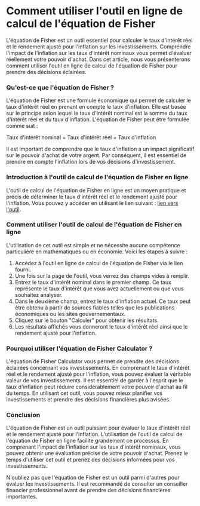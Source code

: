 Comment utiliser l'outil en ligne de calcul de l'équation de Fisher
===================================================================

L'équation de Fisher est un outil essentiel pour calculer le taux d'intérêt réel et le rendement ajusté pour l'inflation sur les investissements. Comprendre l'impact de l'inflation sur les taux d'intérêt nominaux vous permet d'évaluer réellement votre pouvoir d'achat. Dans cet article, nous vous présenterons comment utiliser l'outil en ligne de calcul de l'équation de Fisher pour prendre des décisions éclairées.

### Qu'est-ce que l'équation de Fisher ?

L'équation de Fisher est une formule économique qui permet de calculer le taux d'intérêt réel en prenant en compte le taux d'inflation. Elle est basée sur le principe selon lequel le taux d'intérêt nominal est la somme du taux d'intérêt réel et du taux d'inflation. L'équation de Fisher peut être formulée comme suit :

Taux d'intérêt nominal = Taux d'intérêt réel + Taux d'inflation

Il est important de comprendre que le taux d'inflation a un impact significatif sur le pouvoir d'achat de votre argent. Par conséquent, il est essentiel de prendre en compte l'inflation lors de vos décisions d'investissement.

### Introduction à l'outil de calcul de l'équation de Fisher en ligne

L'outil de calcul de l'équation de Fisher en ligne est un moyen pratique et précis de déterminer le taux d'intérêt réel et le rendement ajusté pour l'inflation. Vous pouvez y accéder en utilisant le lien suivant : [lien vers l'outil](https://www.onlinecalculatorsfree.com/fr/financial/fisher-equation-calculator.html).

### Comment utiliser l'outil de calcul de l'équation de Fisher en ligne

L'utilisation de cet outil est simple et ne nécessite aucune compétence particulière en mathématiques ou en économie. Voici les étapes à suivre :

1. Accédez à l'outil en ligne de calcul de l'équation de Fisher via le lien fourni.
2. Une fois sur la page de l'outil, vous verrez des champs vides à remplir.
3. Entrez le taux d'intérêt nominal dans le premier champ. Ce taux représente le taux d'intérêt que vous avez actuellement ou que vous souhaitez analyser.
4. Dans le deuxième champ, entrez le taux d'inflation actuel. Ce taux peut être obtenu à partir de sources fiables telles que les publications économiques ou les sites gouvernementaux.
5. Cliquez sur le bouton "Calculer" pour obtenir les résultats.
6. Les résultats affichés vous donneront le taux d'intérêt réel ainsi que le rendement ajusté pour l'inflation.

### Pourquoi utiliser l'équation de Fisher Calculator ?

L'équation de Fisher Calculator vous permet de prendre des décisions éclairées concernant vos investissements. En comprenant le taux d'intérêt réel et le rendement ajusté pour l'inflation, vous pouvez évaluer la véritable valeur de vos investissements. Il est essentiel de garder à l'esprit que le taux d'inflation peut réduire considérablement votre pouvoir d'achat au fil du temps. En utilisant cet outil, vous pouvez mieux planifier vos investissements et prendre des décisions financières plus avisées.

### Conclusion

L'équation de Fisher est un outil puissant pour évaluer le taux d'intérêt réel et le rendement ajusté pour l'inflation. L'utilisation de l'outil de calcul de l'équation de Fisher en ligne facilite grandement ce processus. En comprenant l'impact de l'inflation sur les taux d'intérêt nominaux, vous pouvez obtenir une évaluation précise de votre pouvoir d'achat. Prenez le temps d'utiliser cet outil et prenez des décisions informées pour vos investissements.

N'oubliez pas que l'équation de Fisher est un outil parmi d'autres pour évaluer les investissements. Il est recommandé de consulter un conseiller financier professionnel avant de prendre des décisions financières importantes.